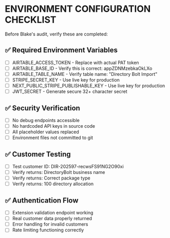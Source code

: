 # ENVIRONMENT CONFIGURATION CHECKLIST

Before Blake's audit, verify these are completed:

## ✅ Required Environment Variables
- [ ] AIRTABLE_ACCESS_TOKEN - Replace with actual PAT token
- [ ] AIRTABLE_BASE_ID - Verify this is correct: appZDNMzebkaOkLXo  
- [ ] AIRTABLE_TABLE_NAME - Verify table name: "Directory Bolt Import"
- [ ] STRIPE_SECRET_KEY - Use live key for production
- [ ] NEXT_PUBLIC_STRIPE_PUBLISHABLE_KEY - Use live key for production
- [ ] JWT_SECRET - Generate secure 32+ character secret

## ✅ Security Verification  
- [ ] No debug endpoints accessible
- [ ] No hardcoded API keys in source code
- [ ] All placeholder values replaced
- [ ] Environment files not committed to git

## ✅ Customer Testing
- [ ] Test customer ID: DIR-202597-recwsFS91NG2O90xi
- [ ] Verify returns: DirectoryBolt business name  
- [ ] Verify returns: Correct package type
- [ ] Verify returns: 100 directory allocation

## ✅ Authentication Flow
- [ ] Extension validation endpoint working
- [ ] Real customer data properly returned
- [ ] Error handling for invalid customers
- [ ] Rate limiting functioning correctly

